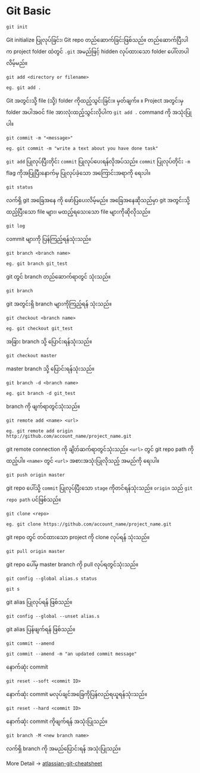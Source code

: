 # Git Basic

```
git init
```
Git initialize ပြုလုပ်ခြင်း၊ Git repo တည်ဆောက်ခြင်းဖြစ်သည်။ တည်ဆောက်ပြီးပါက project folder ထဲတွင် `.git` အမည်ဖြင့် hidden လုပ်ထားသော folder ပေါ်လာပါလိမ့်မည်။

```
git add <directory or filename>

eg. git add .
```
Git အတွင်းသို့ file (သို့) folder ကိုထည့်သွင်းခြင်း။
မှတ်ချက်။ ။ Project အတွင်းမှ folder အပါအဝင် file အားလုံးထည့်သွင်းလိုပါက ` git add . ` command ကို အသုံးပြုပါ။

```
git commit -m "<message>"

eg. git commit -m "write a text about you have done task"
```
`git add` ပြုလုပ်ပြီးတိုင်း `commit` ပြုလုပ်ပေးရန်လိုအပ်သည်။ `commit` ပြုလုပ်တိုင်း `-m` flag ကိုအပြုပြီးနောက်မှ ပြုလုပ်ခဲ့သော အကြောင်းအရာကို ရေးပါ။

```
git status
```
လက်ရှိ git အခြေအနေ ကို ဖော်ပြပေးလိမ့်မည်။ အခြေအနေဆိုသည်မှာ git အတွင်းသို့ ထည့်ပြီးသော file များ၊ မထည့်ရသေးသော file များကိုဆိုလိုသည်။

```
git log
```
commit များကို ပြန်ကြည့်ရန်သုံးသည်။

```
git branch <branch name>

eg. git branch git_test
```
git တွင် branch တည်ဆောက်ရာတွင် သုံးသည်။

```
git branch 
```
git အတွင်းရှိ branch များကိုကြည့်ရန် သုံးသည်။

```
git checkout <branch name>

eg. git checkout git_test
```
အခြား branch သို့ ပြောင်းရန်သုံးသည်။

```
git checkout master
```
master branch သို့ ပြောင်းရန်သုံးသည်။

```
git branch -d <branch name>

eg. git branch -d git_test
```
branch ကို ဖျက်ရာတွင်သုံးသည်။

```
git remote add <name> <url>

eg. git remote add origin http://github.com/account_name/project_name.git
```
git remote connection ကို ချိတ်ဆက်ရာတွင်သုံးသည်။ `<url>` တွင် git repo path ကိုထည့်ပါ။ `<name>` တွင် `<url>` အစားအသုံးပြုလိုသည့် အမည်ကို ရေးပါ။

```
git push origin master
```
git repo ပေါ်သို့ `commit` ပြုလုပ်ပြီးသော `stage` ကိုတင်ရန်သုံးသည်။ `origin` သည် `git repo path` ပင်ဖြစ်သည်။

```
git clone <repo>

eg. git clone https://github.com/account_name/project_name.git 
```
git repo တွင် တင်ထားသော project ကို clone လုပ်ရန် သုံးသည်။

```
git pull origin master
```
git repo ပေါ်မှ master branch ကို pull လုပ်ရတွင်သုံးသည်။

```
git config --global alias.s status

git s
```
git alias ပြုလုပ်ရန် ဖြစ်သည်။

```
git config --global --unset alias.s

```
git alias ပြန်ဖျက်ရန် ဖြစ်သည်။

```
git commit --amend 

git commit --amend -m "an updated commit message"

```
နောက်ဆုံး commit 

```
git reset --soft <commit ID>
```
နောက်ဆုံး commit မလုပ်ချင်အခြေကိုပြန်လည်ရယူရန်သုံးသည်။

```
git reset --hard <commit ID>
```
နောက်ဆုံး commit ကိုဖျက်ရန် အသုံးပြုသည်။

```
git branch -M <new branch name>
```
လက်ရှိ branch ကို အမည်ပြောင်းရန် အသုံးပြုသည်။

More Detail -> [atlassian-git-cheatsheet](https://www.atlassian.com/git/tutorials/atlassian-git-cheatsheet)
